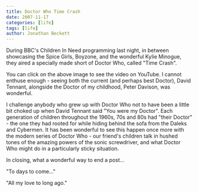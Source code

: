 ```yaml
---
title: Doctor Who Time Crash
date: 2007-11-17
categories: [life]
tags: [life]
author: Jonathan Beckett
---
```


During BBC's Children In Need programming last night, in between showcasing the Spice Girls, Boyzone, and the wonderful Kylie Minogue, they aired a specially made short of Doctor Who, called "Time Crash".

You can click on the above image to see the video on YouTube. I cannot enthuse enough - seeing both the current (and perhaps best Doctor), David Tennant, alongside the Doctor of my childhood, Peter Davison, was wonderful.

I challenge anybody who grew up with Doctor Who not to have been a little bit choked up when David Tennant said "You were my Doctor". Each generation of children throughout the 1960s, 70s and 80s had "their Doctor" - the one they had rooted for while hiding behind the sofa from the Daleks and Cybermen. It has been wonderful to see this happen once more with the modern series of Doctor Who - our friend's children talk in hushed tones of the amazing powers of the sonic screwdriver, and what Doctor Who might do in a particularly sticky situation.

In closing, what a wonderful way to end a post...

"To days to come..."

"All my love to long ago."